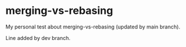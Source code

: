 # merging-vs-rebasing
My personal test about merging-vs-rebasing (updated by main branch).

Line added by dev branch.